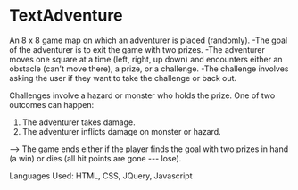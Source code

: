 # TextAdventure

An 8 x 8 game map on which an adventurer is placed (randomly). 
-The goal of the adventurer is to exit the game with two prizes. 
-The adventurer moves one square at a time (left, right, up down) and encounters either an obstacle (can't move there), a prize, or a challenge. 
-The challenge involves asking the user if they want to take the challenge or back out. 

Challenges involve a hazard or monster who holds the prize. 
One of two outcomes can happen: 

  1) The adventurer takes damage. 
  2) The adventurer inflicts damage on monster or hazard.

--> The game ends either if the player finds the goal with two prizes in hand (a win) or dies (all hit points are gone --- lose). 


Languages Used: HTML, CSS, JQuery, Javascript
